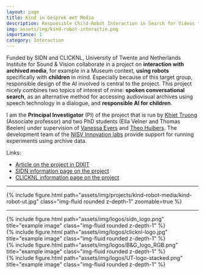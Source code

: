 ```yaml
---
layout: page
title: Kind in Gesprek met Media
description: Responsible Child-Robot Interaction in Search for Videos from an Archive (2019-2022)
img: assets/img/kind-robot-interactie.png
importance: 1
category: Interaction
---
```


Funded by SIDN and CLICKNL, University of Twente and Netherlands Institute for Sound & Vision collaborate in a project on <b>interaction with archived media</b>, for example in a Museum context, <b>using robots</b> specifically with <b>children</b> in mind. Especially because of this target group, responsible design of the AI involved is central to the project. This project nicely combines two topics of interest of mine: <b>spoken conversational search</b>, as an alternative method for accessing audiovisual archives using speech technology in a dialogue, and <b>responsible AI for children</b>.            

I am the <b>Principal Investigator</b> (PI) of the project that is run by [Khiet Truong](https://people.utwente.nl/k.p.truong) (Associate professor) and two PhD students (Ella Velner and Thomas Beelen) under supervision of [Vanessa Evers](https://www.utwente.nl/en/research/researchers/featured-scientists/evers/) and [Theo Huibers](https://www.utwente.nl/en/eemcs/hmi/hmi-people-pages/hmi-profile-pages/theohuibersprofile/). The development team of the [NISV Innovation labs](https://labs.beeldengeluid.nl/) provide support for running experiments using archive data.   

Links:

<ul>
  <li><a href="https://notas.nl/dixit/dixit_2020_tst_en_begrip.pdf">Article on the project in DIXIT</a></li>
  <li><a href="https://www.sidnfonds.nl/projecten/kinderen-in-gesprek-met-media-een-verantwoorde-kind-robot-dialoog">SIDN information page on the project</a></li>  
  <li><a href="https://www.clicknl.nl/case/pps-projecten-kind-in-gesprek/">CLICKNL information page on the project</a></li>  
</ul>  

---
<div class="row mt-3">
    <div class="col-sm mt-3 mt-md-0">
        {% include figure.html path="assets/img/projects/kind-robot-media/kind-robot-ut.jpg" class="img-fluid rounded z-depth-1" zoomable=true %}
    </div>
</div>

---

<div class="row">
    <div class="col-sm mt-3 mt-md-0">
        {% include figure.html path="assets/img/logos/sidn_logo.png" title="example image" class="img-fluid rounded z-depth-1" %}
    </div>
    <div class="col-sm mt-3 mt-md-0">
        {% include figure.html path="assets/img/logos/clicknl-logo.jpg" title="example image" class="img-fluid rounded z-depth-1" %}
    </div>
    <div class="col-sm mt-3 mt-md-0">
        {% include figure.html path="assets/img/logos/B&G_logo_RGB.png" title="example image" class="img-fluid rounded z-depth-1" %}
    </div>
    <div class="col-sm mt-3 mt-md-0">
        {% include figure.html path="assets/img/logos/UT-logo-stacked.png" title="example image" class="img-fluid rounded z-depth-1" %}
    </div>
</div>

